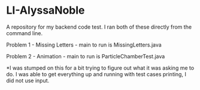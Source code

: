 # LI-AlyssaNoble
A repository for my backend code test. I ran both of these directly from the command line. 

Problem 1 - Missing Letters - main to run is MissingLetters.java

Problem 2 - Animation - main to run is ParticleChamberTest.java

*I was stumped on this for a bit trying to figure out what it was asking me to do. I was able to get everything up and running with test cases printing, I did not use input.

